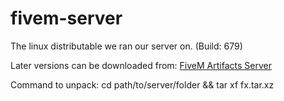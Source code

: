 # fivem-server
The linux distributable we ran our server on. (Build: 679)


Later versions can be downloaded from: [FiveM Artifacts Server](https://runtime.fivem.net/artifacts/fivem/build_proot_linux/master/)

Command to unpack: cd path/to/server/folder && tar xf fx.tar.xz
